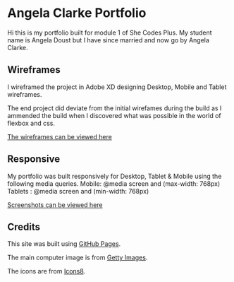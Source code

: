 # Angela Clarke Portfolio
Hi this is my portfolio built for module 1 of She Codes Plus. My student name is Angela Doust but I have since married and now go by Angela Clarke.

## Wireframes
I wireframed the project in Adobe XD designing Desktop, Mobile and Tablet wireframes.

The end project did deviate from the initial wirefames during the build as I ammended the build when I discovered what was possible in the world of flexbox and css.

[The wireframes can be viewed here](wireframes)

## Responsive
My portfolio was built responsively for Desktop, Tablet & Mobile using the following media queries.
Mobile: @media screen and (max-width: 768px)
Tablets : @media screen and (min-width: 768px)

[Screenshots can be viewed here](screenshots)

## Credits
This site was built using [GitHub Pages](https://pages.github.com/).

The main computer image is from [Getty Images](https://www.gettyimages.com.au/).

The icons are from [Icons8](https://icons8.com/).